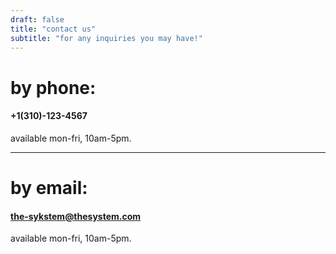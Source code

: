 ```yaml
---
draft: false
title: "contact us"
subtitle: "for any inquiries you may have!"
---
```


# by phone:
#### +1(310)-123-4567

available mon-fri, 10am-5pm.

***

# by email: 
#### the-sykstem@thesystem.com

available mon-fri, 10am-5pm.